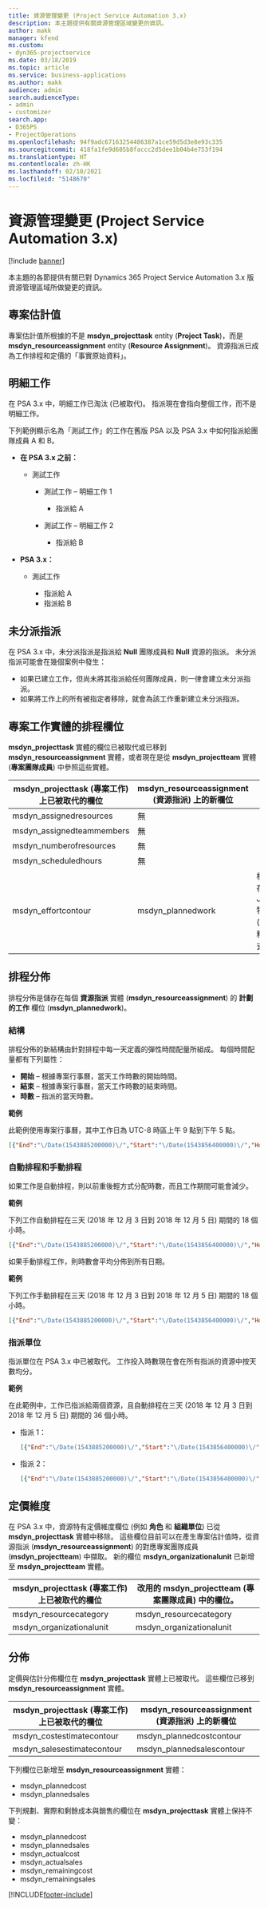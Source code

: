 ```yaml
---
title: 資源管理變更 (Project Service Automation 3.x)
description: 本主題提供有關資源管理區域變更的資訊。
author: makk
manager: kfend
ms.custom:
- dyn365-projectservice
ms.date: 03/18/2019
ms.topic: article
ms.service: business-applications
ms.author: makk
audience: admin
search.audienceType:
- admin
- customizer
search.app:
- D365PS
- ProjectOperations
ms.openlocfilehash: 94f9adc67163254486387a1ce59d5d3e8e93c335
ms.sourcegitcommit: 418fa1fe9d605b8faccc2d5dee1b04b4e753f194
ms.translationtype: HT
ms.contentlocale: zh-HK
ms.lasthandoff: 02/10/2021
ms.locfileid: "5148670"
---
```

# <a name="resource-management-changes-project-service-automation-3x"></a>資源管理變更 (Project Service Automation 3.x)

[!include [banner](../../includes/psa-now-project-operations.md)]

本主題的各節提供有關已對 Dynamics 365 Project Service Automation 3.x 版資源管理區域所做變更的資訊。

## <a name="project-estimates"></a>專案估計值

專案估計值所根據的不是 **msdyn\_projecttask** entity (**Project Task**)，而是 **msdyn\_resourceassignment** entity (**Resource Assignment**)。 資源指派已成為工作排程和定價的「事實原始資料」。

## <a name="line-tasks"></a>明細工作

在 PSA 3.x 中，明細工作已淘汰 (已被取代)。 指派現在會指向整個工作，而不是明細工作。

下列範例顯示名為「測試工作」的工作在舊版 PSA 以及 PSA 3.x 中如何指派給團隊成員 A 和 B。

- **在 PSA 3.x 之前：**

    - 測試工作

        - 測試工作 – 明細工作 1

            - 指派給 A

        - 測試工作 – 明細工作 2

            - 指派給 B

- **PSA 3.x：**

    - 測試工作

        - 指派給 A
        - 指派給 B

## <a name="unassigned-assignment"></a>未分派指派

在 PSA 3.x 中，未分派指派是指派給 **Null** 團隊成員和 **Null** 資源的指派。 未分派指派可能會在幾個案例中發生：

- 如果已建立工作，但尚未將其指派給任何團隊成員，則一律會建立未分派指派。 
- 如果將工作上的所有被指定者移除，就會為該工作重新建立未分派指派。

## <a name="scheduling-fields-on-the-project-task-entity"></a>專案工作實體的排程欄位

**msdyn\_projecttask** 實體的欄位已被取代或已移到 **msdyn\_resourceassignment** 實體，或者現在是從 **msdyn\_projectteam** 實體 (**專案團隊成員**) 中參照這些實體。

| msdyn\_projecttask (專案工作) 上已被取代的欄位 | msdyn\_resourceassignment (資源指派) 上的新欄位 | 註解 |
|---|---|---|
| msdyn\_assignedresources | 無 | |
| msdyn\_assignedteammembers | 無 | |
| msdyn\_numberofresources | 無 | |
| msdyn\_scheduledhours | 無 | |
| msdyn\_effortcontour | msdyn\_plannedwork | 欄位中所儲存 JavaScript 物件標記法 (JSON) 資料結構的格式已變更。 |

## <a name="schedule-contour"></a>排程分佈

排程分佈是儲存在每個 **資源指派** 實體 (**msdyn\_resourceassignment**) 的 **計劃的工作** 欄位 (**msdyn\_plannedwork**)。

### <a name="structure"></a>結構

排程分佈的新結構由針對排程中每一天定義的彈性時間配量所組成。 每個時間配量都有下列屬性：

- **開始** – 根據專案行事曆，當天工作時數的開始時間。
- **結束** – 根據專案行事曆，當天工作時數的結束時間。
- **時數** – 指派的當天時數。

**範例**

此範例使用專案行事曆，其中工作日為 UTC-8 時區上午 9 點到下午 5 點。

```json
[{"End":"\/Date(1543885200000)\/","Start":"\/Date(1543856400000)\/","Hours":8},{"End":"\/Date(1543971600000)\/","Start":"\/Date(1543942800000)\/","Hours":8},{"End":"\/Date(1544058000000)\/","Start":"\/Date(1544029200000)\/","Hours":2}]
```

### <a name="auto-scheduling-and-manual-scheduling"></a>自動排程和手動排程

如果工作是自動排程，則以前重後輕方式分配時數，而且工作期間可能會減少。

**範例**

下列工作自動排程在三天 (2018 年 12 月 3 日到 2018 年 12 月 5 日) 期間的 18 個小時。

```json
[{"End":"\/Date(1543885200000)\/","Start":"\/Date(1543856400000)\/","Hours":8},{"End":"\/Date(1543971600000)\/","Start":"\/Date(1543942800000)\/","Hours":8},{"End":"\/Date(1544058000000)\/","Start":"\/Date(1544029200000)\/","Hours":2}]
```

如果手動排程工作，則時數會平均分佈到所有日期。

**範例**

下列工作手動排程在三天 (2018 年 12 月 3 日到 2018 年 12 月 5 日) 期間的 18 個小時。

```json
[{"End":"\/Date(1543885200000)\/","Start":"\/Date(1543856400000)\/","Hours":6},{"End":"\/Date(1543971600000)\/","Start":"\/Date(1543942800000)\/","Hours":6},{"End":"\/Date(1544058000000)\/","Start":"\/Date(1544029200000)\/","Hours":6}]
```

### <a name="assignment-unit"></a>指派單位

指派單位在 PSA 3.x 中已被取代。 工作投入時數現在會在所有指派的資源中按天數均分。

**範例**

在此範例中，工作已指派給兩個資源，且自動排程在三天 (2018 年 12 月 3 日到 2018 年 12 月 5 日) 期間的 36 個小時。

- 指派 1：

    ```json
    [{"End":"\/Date(1543885200000)\/","Start":"\/Date(1543856400000)\/","Hours":8},{"End":"\/Date(1543971600000)\/","Start":"\/Date(1543942800000)\/","Hours":8},{"End":"\/Date(1544058000000)\/","Start":"\/Date(1544029200000)\/","Hours":2}]
    ```

- 指派 2：

    ```json
    [{"End":"\/Date(1543885200000)\/","Start":"\/Date(1543856400000)\/","Hours":8},{"End":"\/Date(1543971600000)\/","Start":"\/Date(1543942800000)\/","Hours":8},{"End":"\/Date(1544058000000)\/","Start":"\/Date(1544029200000)\/","Hours":2}]
    ```

## <a name="pricing-dimensions"></a>定價維度

在 PSA 3.x 中，資源特有定價維度欄位 (例如 **角色** 和 **組織單位**) 已從 **msdyn\_projecttask** 實體中移除。 這些欄位目前可以在產生專案估計值時，從資源指派 (**msdyn\_resourceassignment**) 的對應專案團隊成員 (**msdyn\_projectteam**) 中擷取。 新的欄位 **msdyn\_organizationalunit** 已新增至 **msdyn\_projectteam** 實體。

| msdyn\_projecttask (專案工作) 上已被取代的欄位 | 改用的 msdyn\_projectteam (專案團隊成員) 中的欄位。 |
|---|---|
| msdyn\_resourcecategory | msdyn\_resourcecategory |
| msdyn\_organizationalunit | msdyn\_organizationalunit |

## <a name="contours"></a>分佈

定價與估計分佈欄位在 **msdyn\_projecttask** 實體上已被取代。 這些欄位已移到 **msdyn\_resourceassignment** 實體。

| msdyn\_projecttask (專案工作) 上已被取代的欄位 | msdyn\_resourceassignment (資源指派) 上的新欄位 |
|---|---|
| msdyn\_costestimatecontour | msdyn\_plannedcostcontour |
| msdyn\_salesestimatecontour | msdyn\_plannedsalescontour |

下列欄位已新增至 **msdyn\_resourceassignment** 實體：

* msdyn\_plannedcost
* msdyn\_plannedsales

下列規劃、實際和剩餘成本與銷售的欄位在 **msdyn\_projecttask** 實體上保持不變：

* msdyn\_plannedcost
* msdyn\_plannedsales
* msdyn\_actualcost
* msdyn\_actualsales
* msdyn\_remainingcost
* msdyn\_remainingsales


[!INCLUDE[footer-include](../../includes/footer-banner.md)]